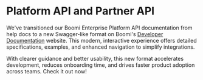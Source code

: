# Platform API and Partner API

<head>
  <meta name="guidename" content="Release Notes"/>
  <meta name="context" content="GUID-f95ed047-ced7-4a8b-8c91-3d61d3044a38"/>
</head>

We've transitioned our Boomi Enterprise Platform API documentation from help docs to a new Swagger-like format on Boomi's [Developer Documentation](https://developer.boomi.com/) website. This modern, interactive experience offers detailed specifications, examples, and enhanced navigation to simplify integrations.

With clearer guidance and better usability, this new format accelerates development, reduces onboarding time, and drives faster product adoption across teams. Check it out now!
